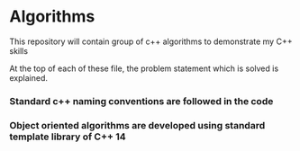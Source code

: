 # Algorithms
This repository will contain group of c++ algorithms to demonstrate my C++ skills

At the top of each of these file, the problem statement which is solved is explained.
### Standard c++ naming conventions are followed in the code
### Object oriented algorithms are developed using standard template library of C++ 14
